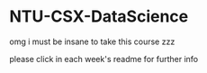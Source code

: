 # NTU-CSX-DataScience
omg i must be insane to take this course zzz

please click in each week's readme for further info
